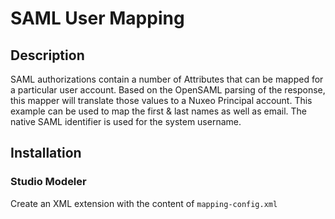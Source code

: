 
# SAML User Mapping

## Description

SAML authorizations contain a number of Attributes that can be mapped for a particular user account.  Based on the OpenSAML parsing of the response, this mapper will translate those values to a Nuxeo Principal account.  This example can be used to map the first & last names as well as email.  The native SAML identifier is used for the system username.

## Installation

### Studio Modeler

Create an XML extension with the content of `mapping-config.xml`
